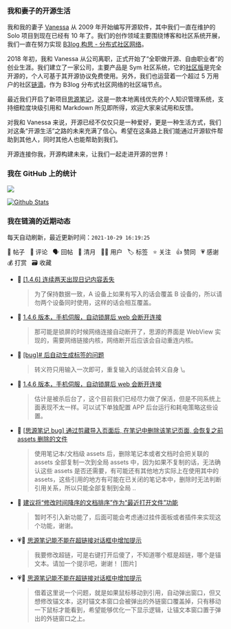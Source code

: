 ### 我和妻子的开源生活

我和我的妻子 [Vanessa](https://github.com/Vanessa219) 从 2009 年开始编写开源软件，其中我们一直在维护的 Solo 项目到现在已经有 10 年了。我们的创作领域主要围绕博客和社区系统开展，我们一直在努力实现 [B3log 构思 - 分布式社区网络](https://ld246.com/article/1546941897596)。

2018 年初，我和 Vanessa 从公司离职，正式开始了“全职做开源、自由职业者”的创业生涯。我们建立了一家公司，主要产品是 Sym 社区系统，它的[社区版](https://github.com/88250/symphony)是完全开源的，个人可基于其开源协议免费使用。另外，我们也运营着一个超过 5 万用户的社区[链滴](https://ld246.com)，作为 B3log 分布式社区网络的社区端节点。

最近我们开启了新项目[思源笔记](https://github.com/siyuan-note/siyuan)，这是一款本地离线优先的个人知识管理系统，支持细粒度块级引用和 Markdown 所见即所得，欢迎大家来试用和反馈。

对我和 Vanessa 来说，开源已经不仅仅只是一种爱好，更是一种生活方式，我们对这条“开源生活”之路的未来充满了信心。希望在这条路上我们能通过开源软件帮助到其他人，同时其他人也能帮助到我们。

开源连接你我，开源构建未来，让我们一起走进开源的世界！

### 我在 GitHub 上的统计

<a title="Hits" target="_blank" href="https://github.com/88250/88250"><img src="https://hits.b3log.org/88250/88250.svg"></a>

[![Github Stats](https://github-readme-stats.vercel.app/api?username=88250&theme=tokyonight&show_icons=true)](https://github.com/88250)

<!--events start -->

### 我在链滴的近期动态

每天自动刷新，最近更新时间：`2021-10-29 16:19:25`

📝 帖子 &nbsp; 💬 评论 &nbsp; 🗣 回帖 &nbsp; 🌙 清月 &nbsp; 👨‍💻 用户 &nbsp; 🏷️ 标签 &nbsp; ⭐️ 关注 &nbsp; 👍 赞同 &nbsp; 💗 感谢 &nbsp; 💰 打赏 &nbsp; 🗃 收藏

* 💬 [[1.4.6] 连续两天出现日记内容丢失](https://ld246.com/article/1635475759672/comment/1635475947558#comments)

  > 为了保持数据一致，A 设备上如果有写入的话会覆盖 B 设备的，所以请勿两个设备同时使用，这样的话会相互覆盖。
* 💬 [1.4.6 版本，手机伺服，自动锁屏后 web 会断开连接](https://ld246.com/article/1635421469380/comment/1635475857829#comments)

  > 那可能是锁屏的时候网络连接自动断开了，思源的界面是 WebView 实现的，需要网络链接内核，网络断开后应该会自动重连内核。
* 💬 [[bug]# 后自动生成标签的问题](https://ld246.com/article/1635472244369/comment/1635475764913#comments)

  > 转义符只用输入一次即可，重复输入的话就会转义自身 \。
* 💬 [1.4.6 版本，手机伺服，自动锁屏后 web 会断开连接](https://ld246.com/article/1635421469380/comment/1635475473751#comments)

  > 估计是被杀后台了，这个目前我们已经尽力做了保活，但是不同系统上面表现不太一样。可以试下单独配置 APP 后台运行和耗电策略这些设置。
* 💬 [[思源笔记 bug] 通过剪藏导入页面后, 在笔记中删除该笔记页面, 会恢复之前 assets 删除的文件](https://ld246.com/article/1635470645329/comment/1635471170411#comments)

  > 使用笔记本/文档级 assets 后，删除笔记本或者文档时会把关联的 assets 全部复制一次到全局 assets 中，因为如果不复制的话，无法确认这些 assets 是否还需要，有可能还有其他地方实际上在使用其中的 assets，这些引用的地方有可能在已关闭的笔记本中，删除时无法判断引用关系，所以只能全部复制到全局 ..
* 💬 [建议将“修改时间降序的文档排序”作为“最近打开文件”功能](https://ld246.com/article/1635443684598/comment/1635466962754#comments)

  > 暂时不引入新功能了，后面可能会考虑通过挂件面板或者插件来实现这个功能，谢谢。
* 💗📝 [思源笔记能不能在超链接对话框中增加提示](https://ld246.com/article/1635380820770)

  > 我要修改超链，可是右键打开后傻了，不知道哪个框是超链，哪个是锚文本。请加一个提示吧，谢谢！ [图片]
* 💗💬 [思源笔记能不能在超链接对话框中增加提示](https://ld246.com/article/1635380820770/comment/1635438033300#comments)

  > 借着这里说一个问题，就是如果鼠标移动到引用，自动弹出窗口，但又想修改锚文本，这时锚文本窗口会被弹出的外链窗口覆盖掉，只有移动一下鼠标才能看到，希望能够优化一下显示逻辑，让锚文本窗口置于弹出的外链窗口之上。


<!--events end -->
